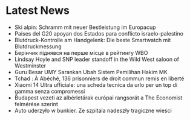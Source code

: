 # Latest News
-  Ski alpin: Schramm mit neuer Bestleistung im Europacup
-  Países del G20 apoyan dos Estados para conflicto israelo-palestino
-  Blutdruck-Kontrolle am Handgelenk: Die beste Smartwatch mit Blutdruckmessung
-  Берінчик піднявся на перше місце в рейтингу WBO
-  Lindsay Hoyle and SNP leader standoff in the Wild West saloon of Westminster
-  Guru Besar UMY Sarankan Ubah Sistem Pemilihan Hakim MK
-  Tchad : À Abéché, 136 prisonniers de droit commun remis en liberté
-  Xiaomi 14 Ultra ufficiale: una scheda tecnica da urlo per un top di gamma senza compromessi
-  Budapest vezeti az albérletárak európai rangsorát a The Economist felmérése szerint
-  Auto uderzyło w bunkier. Ze szpitala nadeszły tragiczne wieści

